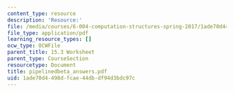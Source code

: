 ```yaml
---
content_type: resource
description: 'Resource:'
file: /media/courses/6-004-computation-structures-spring-2017/1ade70d4498dfcae44dbdf94d3bdc97c_pipelinedbeta_answers.pdf
file_type: application/pdf
learning_resource_types: []
ocw_type: OCWFile
parent_title: 15.3 Worksheet
parent_type: CourseSection
resourcetype: Document
title: pipelinedbeta_answers.pdf
uid: 1ade70d4-498d-fcae-44db-df94d3bdc97c
---
```

